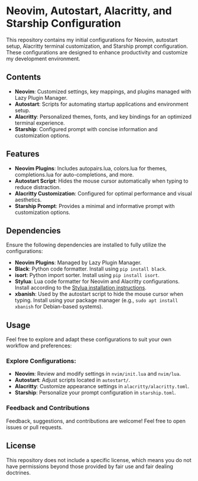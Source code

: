 # Neovim, Autostart, Alacritty, and Starship Configuration

This repository contains my initial configurations for Neovim, autostart setup, Alacritty terminal customization, and Starship prompt configuration. These configurations are designed to enhance productivity and customize my development environment.

## Contents

- **Neovim**: Customized settings, key mappings, and plugins managed with Lazy Plugin Manager.
- **Autostart**: Scripts for automating startup applications and environment setup.
- **Alacritty**: Personalized themes, fonts, and key bindings for an optimized terminal experience.
- **Starship**: Configured prompt with concise information and customization options.

## Features

- **Neovim Plugins**: Includes autopairs.lua, colors.lua for themes, completions.lua for auto-completions, and more.
- **Autostart Script**: Hides the mouse cursor automatically when typing to reduce distraction.
- **Alacritty Customization**: Configured for optimal performance and visual aesthetics.
- **Starship Prompt**: Provides a minimal and informative prompt with customization options.

## Dependencies

Ensure the following dependencies are installed to fully utilize the configurations:

- **Neovim Plugins**: Managed by Lazy Plugin Manager.
- **Black**: Python code formatter. Install using `pip install black`.
- **isort**: Python import sorter. Install using `pip install isort`.
- **Stylua**: Lua code formatter for Neovim and Alacritty configurations. Install according to the [Stylua installation instructions](https://github.com/JohnnyMorganz/StyLua).
- **xbanish**: Used by the autostart script to hide the mouse cursor when typing. Install using your package manager (e.g., `sudo apt install xbanish` for Debian-based systems).

## Usage

Feel free to explore and adapt these configurations to suit your own workflow and preferences:

### Explore Configurations:

- **Neovim**: Review and modify settings in `nvim/init.lua` and `nvim/lua`.
- **Autostart**: Adjust scripts located in `autostart/`.
- **Alacritty**: Customize appearance settings in `alacritty/alacritty.toml`.
- **Starship**: Personalize your prompt configuration in `starship.toml`.

### Feedback and Contributions

Feedback, suggestions, and contributions are welcome! Feel free to open issues or pull requests.

## License

This repository does not include a specific license, which means you do not have permissions beyond those provided by fair use and fair dealing doctrines.

